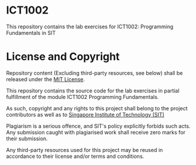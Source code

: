 # ICT1002
This repository contains the lab exercises for ICT1002: Programming Fundamentals in SIT

# License and Copyright
Repository content (Excluding third-party resources, see below) shall be released under the [MIT License](LICENSE).

This repository contains the source code for the lab exercises in partial fulfillment of the module ICT1002 Programming Fundamentals.

As such, copyright and any rights to this project shall belong to the project contributors as well as to [Singapore Institute of Technology (SIT)](https://www.singaporetech.edu.sg/)

Plagiarism is a serious offence, and SIT's policy explicitly forbids such acts. Any submission caught with plagiarised work shall receive zero marks for their submission.

Any third-party resources used for this project may be reused in accordance to their license and/or terms and conditions.
